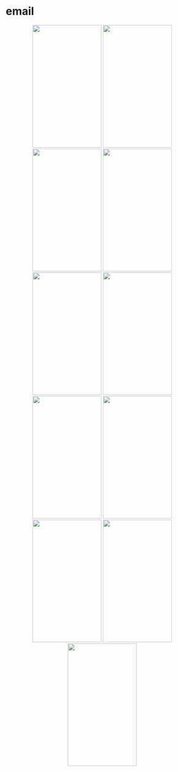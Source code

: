 # email
<div align="center">
  <img src="https://github.com/wangzhengtai/email/blob/master/images/S90309-002139.jpg" width="180" height="320">
  <img src="https://github.com/wangzhengtai/email/blob/master/images/S90309-002145.jpg" width="180" height="320">
  <img src="https://github.com/wangzhengtai/email/blob/master/images/S90309-003130.jpg" width="180" height="320">
  <img src="https://github.com/wangzhengtai/email/blob/master/images/S90309-003142.jpg" width="180" height="320">
  <img src="https://github.com/wangzhengtai/email/blob/master/images/S90309-003151.jpg" width="180" height="320">
  <img src="https://github.com/wangzhengtai/email/blob/master/images/S90309-003207.jpg" width="180" height="320">
  <img src="https://github.com/wangzhengtai/email/blob/master/images/S90309-003214.jpg" width="180" height="320">
  <img src="https://github.com/wangzhengtai/email/blob/master/images/S90309-003222.jpg" width="180" height="320">
  <img src="https://github.com/wangzhengtai/email/blob/master/images/S90309-003259.jpg" width="180" height="320">
  <img src="https://github.com/wangzhengtai/email/blob/master/images/S90309-004203.jpg" width="180" height="320">
  <img src="https://github.com/wangzhengtai/email/blob/master/images/S90309-004222.jpg" width="180" height="320">
</div>
